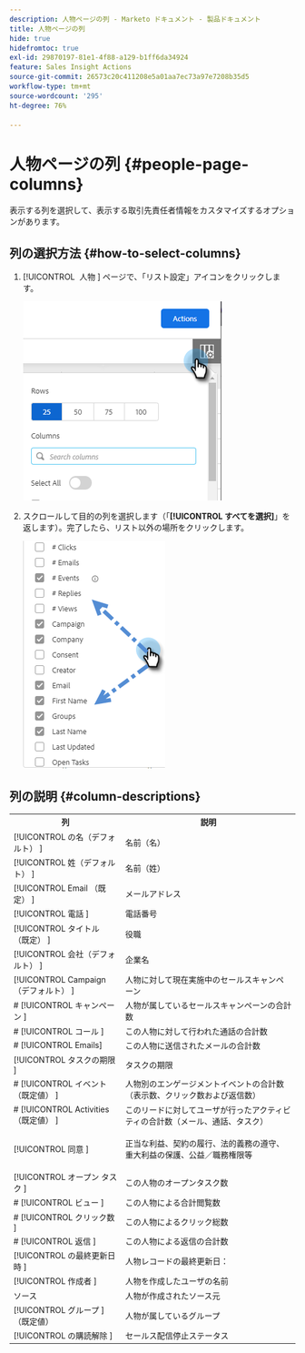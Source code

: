 ```yaml
---
description: 人物ページの列 - Marketo ドキュメント - 製品ドキュメント
title: 人物ページの列
hide: true
hidefromtoc: true
exl-id: 29870197-81e1-4f88-a129-b1ff6da34924
feature: Sales Insight Actions
source-git-commit: 26573c20c411208e5a01aa7ec73a97e7208b35d5
workflow-type: tm+mt
source-wordcount: '295'
ht-degree: 76%

---
```


# 人物ページの列 {#people-page-columns}

表示する列を選択して、表示する取引先責任者情報をカスタマイズするオプションがあります。

## 列の選択方法 {#how-to-select-columns}

1. [!UICONTROL &#x200B; 人物 &#x200B;] ページで、「リスト設定」アイコンをクリックします。

   ![](assets/people-page-columns-1.png)

1. スクロールして目的の列を選択します（「**[!UICONTROL すべてを選択]**」を返します）。完了したら、リスト以外の場所をクリックします。

   ![](assets/people-page-columns-2.png)

## 列の説明 {#column-descriptions}

<table>
 <colgroup>
  <col>
  <col>
 </colgroup>
 <tbody>
  <tr>
   <th>列</th>
   <th>説明</th>
  </tr>
  <tr>
   <td>[!UICONTROL の名（デフォルト） &#x200B;]</td>
   <td>名前（名）</td>
  </tr>
  <tr>
   <td>[!UICONTROL 姓（デフォルト） &#x200B;]</td>
   <td>名前（姓）</td>
  </tr>
  <tr>
   <td colspan="1">[!UICONTROL Email （既定） &#x200B;]</td>
   <td colspan="1">メールアドレス</td>
  </tr>
  <tr>
   <td colspan="1">[!UICONTROL 電話 &#x200B;]</td>
   <td colspan="1">電話番号</td>
  </tr>
  <tr>
   <td colspan="1">[!UICONTROL タイトル （既定） &#x200B;]</td>
   <td colspan="1">役職</td>
  </tr>
  <tr>
   <td>[!UICONTROL 会社（デフォルト） &#x200B;]</td>
   <td>企業名</td>
  </tr>
  <tr>
   <td>[!UICONTROL Campaign （デフォルト） &#x200B;]</td>
   <td>人物に対して現在実施中のセールスキャンペーン</td>
  </tr>
  <tr>
   <td># [!UICONTROL キャンペーン &#x200B;]</td>
   <td>人物が属しているセールスキャンペーンの合計数</td>
  </tr>
  <tr>
   <td># [!UICONTROL コール &#x200B;]</td>
   <td>この人物に対して行われた通話の合計数</td>
  </tr>
  <tr>
   <td># [!UICONTROL Emails]</td>
   <td>この人物に送信されたメールの合計数</td>
  </tr>
  <tr>
   <td>[!UICONTROL タスクの期限 &#x200B;]</td>
   <td>タスクの期限</td>
  </tr>
  <tr>
   <td># [!UICONTROL イベント （既定値） &#x200B;]</td>
   <td>人物別のエンゲージメントイベントの合計数（表示数、クリック数および返信数）</td>
  </tr>
  <tr>
   <td># [!UICONTROL Activities （既定値） &#x200B;]</td>
   <td>このリードに対してユーザが行ったアクティビティの合計数（メール、通話、タスク）</td>
  </tr>
  <tr>
   <td>[!UICONTROL 同意 &#x200B;]</td>
   <td><p>正当な利益、契約の履行、法的義務の遵守、重大利益の保護、公益／職務権限等</p></td>
  </tr>
  <tr>
   <td>[!UICONTROL オープン タスク &#x200B;]</td>
   <td>この人物のオープンタスク数</td>
  </tr>
  <tr>
   <td># [!UICONTROL ビュー &#x200B;]</td>
   <td>この人物による合計閲覧数</td>
  </tr>
  <tr>
   <td># [!UICONTROL クリック数 &#x200B;]</td>
   <td>この人物によるクリック総数</td>
  </tr>
  <tr>
   <td># [!UICONTROL 返信 &#x200B;]</td>
   <td>この人物による返信の合計数</td>
  </tr>
  <tr>
   <td>[!UICONTROL の最終更新日時 &#x200B;]</td>
   <td>人物レコードの最終更新日：</td>
  </tr>
  <tr>
   <td>[!UICONTROL 作成者 &#x200B;]</td>
   <td>人物を作成したユーザの名前</td>
  </tr>
  <tr>
   <td>ソース</td>
   <td>人物が作成されたソース元</td>
  </tr>
  <tr>
   <td>[!UICONTROL グループ &#x200B;] （既定値）</td>
   <td>人物が属しているグループ</td>
  </tr>
  <tr>
   <td colspan="1">[!UICONTROL の購読解除 &#x200B;]</td>
   <td colspan="1">セールス配信停止ステータス</td>
  </tr>
 </tbody>
</table>
